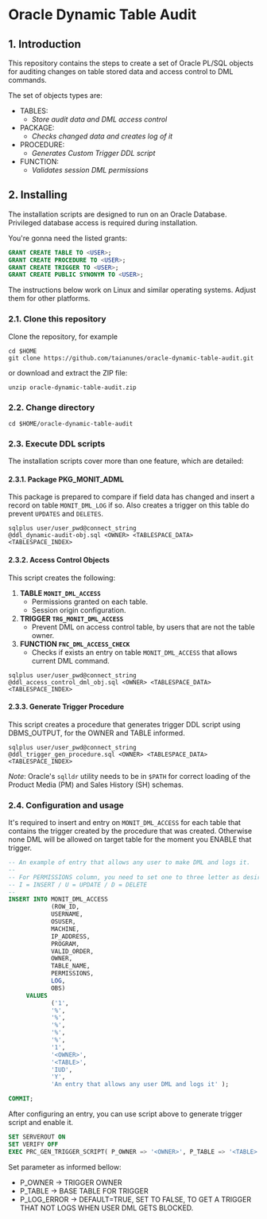 # Oracle Dynamic Table Audit

## 1. Introduction

This repository contains the steps to create a set of Oracle PL/SQL objects
for auditing changes on table stored data and access control to DML commands.

The set of objects types are:

- TABLES:
  * *Store audit data and DML access control*
- PACKAGE:
  * *Checks changed data and creates log of it*
- PROCEDURE:
  * *Generates Custom Trigger DDL script*
- FUNCTION:
  * *Validates session DML permissions*

## 2. Installing

The installation scripts are designed to run on an Oracle Database.
Privileged database access is required during installation.

You're gonna need the listed grants:

```sql
GRANT CREATE TABLE TO <USER>;
GRANT CREATE PROCEDURE TO <USER>;
GRANT CREATE TRIGGER TO <USER>;
GRANT CREATE PUBLIC SYNONYM TO <USER>;
```

The instructions below work on Linux and similar operating systems.
Adjust them for other platforms.

### 2.1. Clone this repository

Clone the repository, for example

```shell
cd $HOME
git clone https://github.com/taianunes/oracle-dynamic-table-audit.git
```

or download and extract the ZIP file:

```shell
unzip oracle-dynamic-table-audit.zip
```

### 2.2. Change directory

```shell
cd $HOME/oracle-dynamic-table-audit
```

### 2.3. Execute DDL scripts

The installation scripts cover more than one feature, which are detailed:

#### 2.3.1. Package PKG_MONIT_ADML

This package is prepared to compare if field data has changed and insert a record
on table `MONIT_DML_LOG` if so. Also creates a trigger on this table do prevent `UPDATES` and `DELETES`.

```shell
sqlplus user/user_pwd@connect_string
@ddl_dynamic-audit-obj.sql <OWNER> <TABLESPACE_DATA> <TABLESPACE_INDEX>
```

#### 2.3.2. Access Control Objects

This script creates the following:

1. **TABLE `MONIT_DML_ACCESS`**
   * Permissions granted on each table.
   * Session origin configuration.
1. **TRIGGER `TRG_MONIT_DML_ACCESS`**
   * Prevent DML on access control table, by users that are not the table owner.
1. **FUNCTION `FNC_DML_ACCESS_CHECK`**
   * Checks if exists an entry on table `MONIT_DML_ACCESS` that allows current DML command.

```shell
sqlplus user/user_pwd@connect_string
@ddl_access_control_dml_obj.sql <OWNER> <TABLESPACE_DATA> <TABLESPACE_INDEX>
```

#### 2.3.3. Generate Trigger Procedure

This script creates a procedure that generates trigger DDL script using DBMS_OUTPUT, for the OWNER and TABLE informed.

```shell
sqlplus user/user_pwd@connect_string
@ddl_trigger_gen_procedure.sql <OWNER> <TABLESPACE_DATA> <TABLESPACE_INDEX>
```

*Note*: Oracle's `sqlldr` utility needs to be in `$PATH` for correct
loading of the Product Media (PM) and Sales History (SH) schemas.

### 2.4. Configuration and usage

It's required to insert and entry on `MONIT_DML_ACCESS` for each table that contains the trigger created by the procedure that was created.
Otherwise none DML will be allowed on target table for the moment you ENABLE that trigger.

```sql
-- An example of entry that allows any user to make DML and logs it.
--
-- For PERMISSIONS column, you need to set one to three letter as desired DML configuration
-- I = INSERT / U = UPDATE / D = DELETE
--
INSERT INTO MONIT_DML_ACCESS
			(ROW_ID,
			USERNAME,
			OSUSER,
			MACHINE,
			IP_ADDRESS,
			PROGRAM,
			VALID_ORDER,
			OWNER,
			TABLE_NAME,
			PERMISSIONS,
			LOG,
			OBS)
	 VALUES 
			('1',
			'%',
			'%',
			'%',
			'%',
			'%',
			'1',
			'<OWNER>',
			'<TABLE>',
			'IUD',
			'Y',
			'An entry that allows any user DML and logs it' );

COMMIT;

```

After configuring an entry, you can use script above to generate trigger script and enable it.

```sql
SET SERVEROUT ON
SET VERIFY OFF
EXEC PRC_GEN_TRIGGER_SCRIPT( P_OWNER => '<OWNER>', P_TABLE => '<TABLE>', P_LOG_ERROR => TRUE);
```
Set parameter as informed bellow:

* P_OWNER -> TRIGGER OWNER
* P_TABLE -> BASE TABLE FOR TRIGGER
* P_LOG_ERROR -> DEFAULT=TRUE, SET TO FALSE, TO GET A TRIGGER THAT NOT LOGS WHEN USER DML GETS BLOCKED.